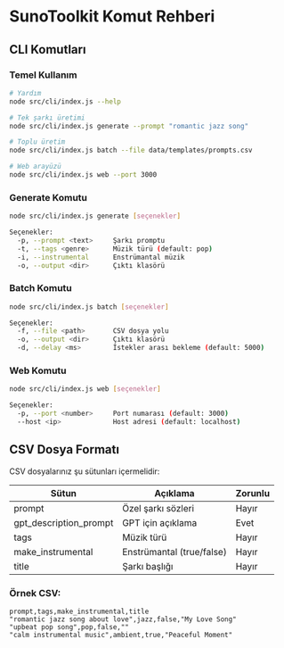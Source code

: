 # SunoToolkit Komut Rehberi

## CLI Komutları

### Temel Kullanım
```bash
# Yardım
node src/cli/index.js --help

# Tek şarkı üretimi
node src/cli/index.js generate --prompt "romantic jazz song"

# Toplu üretim
node src/cli/index.js batch --file data/templates/prompts.csv

# Web arayüzü
node src/cli/index.js web --port 3000
```

### Generate Komutu
```bash
node src/cli/index.js generate [seçenekler]

Seçenekler:
  -p, --prompt <text>     Şarkı promptu
  -t, --tags <genre>      Müzik türü (default: pop)
  -i, --instrumental      Enstrümantal müzik
  -o, --output <dir>      Çıktı klasörü
```

### Batch Komutu
```bash
node src/cli/index.js batch [seçenekler]

Seçenekler:
  -f, --file <path>       CSV dosya yolu
  -o, --output <dir>      Çıktı klasörü
  -d, --delay <ms>        İstekler arası bekleme (default: 5000)
```

### Web Komutu
```bash
node src/cli/index.js web [seçenekler]

Seçenekler:
  -p, --port <number>     Port numarası (default: 3000)
  --host <ip>             Host adresi (default: localhost)
```

## CSV Dosya Formatı

CSV dosyalarınız şu sütunları içermelidir:

| Sütun | Açıklama | Zorunlu |
|-------|----------|---------|
| prompt | Özel şarkı sözleri | Hayır |
| gpt_description_prompt | GPT için açıklama | Evet |
| tags | Müzik türü | Hayır |
| make_instrumental | Enstrümantal (true/false) | Hayır |
| title | Şarkı başlığı | Hayır |

### Örnek CSV:
```csv
prompt,tags,make_instrumental,title
"romantic jazz song about love",jazz,false,"My Love Song"
"upbeat pop song",pop,false,""
"calm instrumental music",ambient,true,"Peaceful Moment"
```
